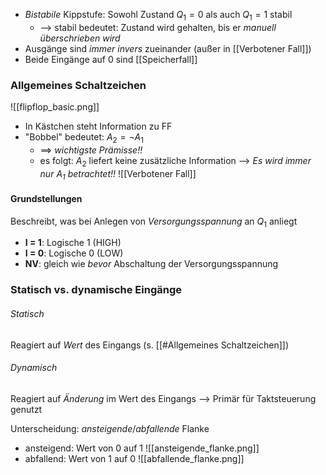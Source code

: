 - _Bistabile_ Kippstufe: Sowohl Zustand $Q_{1} = 0$ als auch $Q_{1} = 1$ stabil
	- --> stabil bedeutet: Zustand wird gehalten, bis er _manuell überschrieben wird_
- Ausgänge sind _immer invers_ zueinander (außer in [[Verbotener Fall]])
- Beide Eingänge auf 0 sind [[Speicherfall]] 
### Allgemeines Schaltzeichen
![[flipflop_basic.png]]
- In Kästchen steht Information zu FF
- "Bobbel" bedeutet: $A_{2} = \lnot A_{1}$ 
	- ==> _wichtigste Prämisse!!_
	- es folgt: $A_{2}$ liefert keine zusätzliche Information --> *Es wird immer nur $A_{1}$ betrachtet!!*
![[Verbotener Fall]]
#### Grundstellungen
Beschreibt, was bei Anlegen von _Versorgungsspannung_ an $Q_{1}$ anliegt
- **I = 1**: Logische 1 (HIGH)
- **I = 0**: Logische 0 (LOW)
- **NV**: gleich wie _bevor_ Abschaltung der Versorgungsspannung

### Statisch vs. dynamische Eingänge
###### Statisch
Reagiert auf _Wert_ des Eingangs (s. [[#Allgemeines Schaltzeichen]])

###### Dynamisch
Reagiert auf _Änderung_ im Wert des Eingangs
--> Primär für Taktsteuerung genutzt

Unterscheidung: _ansteigende_/_abfallende_ Flanke
- ansteigend: Wert von 0 auf 1
![[ansteigende_flanke.png]]
- abfallend: Wert von 1 auf 0
![[abfallende_flanke.png]]